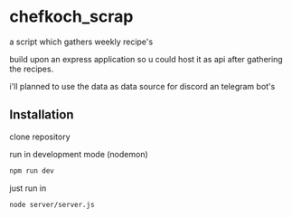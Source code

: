 # chefkoch_scrap
a script which gathers weekly recipe's

build upon an express application so u could host it as api after gathering the recipes.

i'll planned to use the data as data source for discord an telegram bot's

## Installation
clone repository

run in development mode (nodemon)
```bash
npm run dev
```

just run in
```bash
node server/server.js
```
